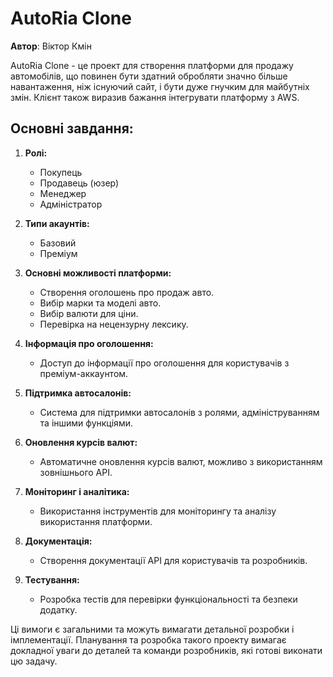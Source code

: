 # AutoRia Clone

**Автор**: Віктор Кмін

AutoRia Clone - це проект для створення платформи для продажу автомобілів, що повинен бути здатний обробляти значно більше навантаження, ніж існуючий сайт, і бути дуже гнучким для майбутніх змін. Клієнт також виразив бажання інтегрувати платформу з AWS.

## Основні завдання:

1. **Ролі:**

   - Покупець
   - Продавець (юзер)
   - Менеджер
   - Адміністратор

2. **Типи акаунтів:**

   - Базовий
   - Преміум

3. **Основні можливості платформи:**
   - Створення оголошень про продаж авто.
   - Вибір марки та моделі авто.
   - Вибір валюти для ціни.
   - Перевірка на нецензурну лексику.
4. **Інформація про оголошення:**

   - Доступ до інформації про оголошення для користувачів з преміум-аккаунтом.

5. **Підтримка автосалонів:**

   - Система для підтримки автосалонів з ролями, адмініструванням та іншими функціями.

6. **Оновлення курсів валют:**

   - Автоматичне оновлення курсів валют, можливо з використанням зовнішнього API.

7. **Моніторинг і аналітика:**

   - Використання інструментів для моніторингу та аналізу використання платформи.

8. **Документація:**

   - Створення документації API для користувачів та розробників.

9. **Тестування:**
   - Розробка тестів для перевірки функціональності та безпеки додатку.

Ці вимоги є загальними та можуть вимагати детальної розробки і імплементації. Планування та розробка такого проекту вимагає докладної уваги до деталей та команди розробників, які готові виконати цю задачу.
